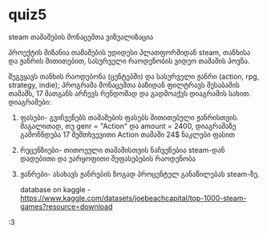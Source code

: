 # quiz5
steam თამაშების მონაცემთა ვიზუალიზაცია

 პროექტის მიზანია თამაშების უდიდესი პლათფორმიდან steam,  თანხისა და ჟანრის მითითებით, სასურველი რაოდენობის ვიდეო თამაშის პოვნა.
 
 შეგვყავს თანხის რაოდებონა (ცენტებში) და სასურველი ჟანრი (action, rpg, strategy, indie); პროგრამა მონაცემთა ბაზიდან ფილტრავს შესაბამის თამაშს, 17 მათგანს არჩევს რენდომად და გადმოაქვს დიაგრამის სახით.
დიაგრამები:
1. ფასები- გვიჩვენებს თამაშების ფასებს მითითებული ჟანრისთვის.
მაგალითად, თუ genr = "Action" და amount = 2400, დიაგრამაზე გამოჩნდება 17 შემთხვევითი Action თამაში 24$ ნაკლები ფასით
2. რეცენზიები- თითოეული თამაშისთვის ნაჩვენებია steam-დან დადებითი და უარყოფითი შეფასებების რაოდენობა
3. ჟანრები- ასახავს ჟანრების ზოგად პროცენტულ განაწილებას steam-ზე.

   database on kaggle - https://www.kaggle.com/datasets/joebeachcapital/top-1000-steam-games?resource=download

:3
